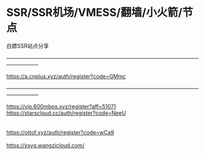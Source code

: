 # SSR/SSR机场/VMESS/翻墙/小火箭/节点
白嫖SSR站点分享


——————————————————————————————————————————  

https://a.cnplus.xyz/auth/register?code=GMmc
                                        
—————————————————————————————————————————— 


https://vip.600mbps.xyz/register?aff=51071
</br>
https://starscloud.cc/auth/register?code=NeeU
</br></br></br>https://ottof.xyz/auth/register?code=wCa9</br></br>https://xsyq.wangzicloud.com/  
